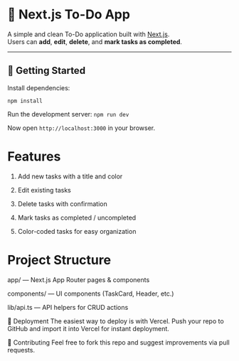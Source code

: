 # 📝 Next.js To-Do App

A simple and clean To-Do application built with [Next.js](https://nextjs.org).  
Users can **add**, **edit**, **delete**, and **mark tasks as completed**.

---

## 🚀 Getting Started

Install dependencies:

`npm install`

Run the development server:
`npm run dev`

Now open `http://localhost:3000` in your browser.

# Features
1. Add new tasks with a title and color

2. Edit existing tasks

3. Delete tasks with confirmation

4. Mark tasks as completed / uncompleted

5. Color-coded tasks for easy organization

# Project Structure
app/ — Next.js App Router pages & components

components/ — UI components (TaskCard, Header, etc.)

lib/api.ts — API helpers for CRUD actions

🚢 Deployment
The easiest way to deploy is with Vercel.
Push your repo to GitHub and import it into Vercel for instant deployment.

🤝 Contributing
Feel free to fork this repo and suggest improvements via pull requests.

